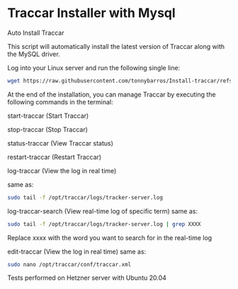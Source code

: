 # Traccar Installer with Mysql
Auto Install Traccar

This script will automatically install the latest version of Traccar along with the MySQL driver.

Log into your Linux server and run the following single line:

```bash
wget https://raw.githubusercontent.com/tonnybarros/Install-traccar/refs/heads/main/traccar-install.sh && chmod +x traccar-install.sh && ./traccar-install.sh
```

At the end of the installation, you can manage Traccar by executing the following commands in the terminal:

start-traccar (Start Traccar)

stop-traccar (Stop Traccar)

status-traccar (View Traccar status)

restart-traccar (Restart Traccar)

log-traccar (View the log in real time)

same as:
```bash
sudo tail -f /opt/traccar/logs/tracker-server.log
```

log-traccar-search (View real-time log of specific term)
same as:
```bash
sudo tail -f /opt/traccar/logs/tracker-server.log | grep XXXX
```
Replace xxxx with the word you want to search for in the real-time log

edit-traccar (View the log in real time)
same as:
```bash
sudo nano /opt/traccar/conf/traccar.xml
```
Tests performed on Hetzner server with Ubuntu 20.04
